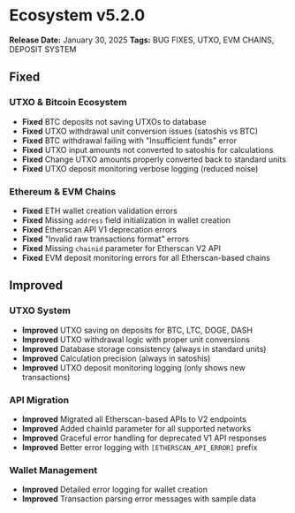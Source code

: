 # Ecosystem v5.2.0

**Release Date:** January 30, 2025
**Tags:** BUG FIXES, UTXO, EVM CHAINS, DEPOSIT SYSTEM

## Fixed

### UTXO & Bitcoin Ecosystem
- **Fixed** BTC deposits not saving UTXOs to database
- **Fixed** UTXO withdrawal unit conversion issues (satoshis vs BTC)
- **Fixed** BTC withdrawal failing with "Insufficient funds" error
- **Fixed** UTXO input amounts not converted to satoshis for calculations
- **Fixed** Change UTXO amounts properly converted back to standard units
- **Fixed** UTXO deposit monitoring verbose logging (reduced noise)

### Ethereum & EVM Chains
- **Fixed** ETH wallet creation validation errors
- **Fixed** Missing `address` field initialization in wallet creation
- **Fixed** Etherscan API V1 deprecation errors
- **Fixed** "Invalid raw transactions format" errors
- **Fixed** Missing `chainid` parameter for Etherscan V2 API
- **Fixed** EVM deposit monitoring errors for all Etherscan-based chains

## Improved

### UTXO System
- **Improved** UTXO saving on deposits for BTC, LTC, DOGE, DASH
- **Improved** UTXO withdrawal logic with proper unit conversions
- **Improved** Database storage consistency (always in standard units)
- **Improved** Calculation precision (always in satoshis)
- **Improved** UTXO deposit monitoring logging (only shows new transactions)

### API Migration
- **Improved** Migrated all Etherscan-based APIs to V2 endpoints
- **Improved** Added chainId parameter for all supported networks
- **Improved** Graceful error handling for deprecated V1 API responses
- **Improved** Better error logging with `[ETHERSCAN_API_ERROR]` prefix

### Wallet Management
- **Improved** Detailed error logging for wallet creation
- **Improved** Transaction parsing error messages with sample data
